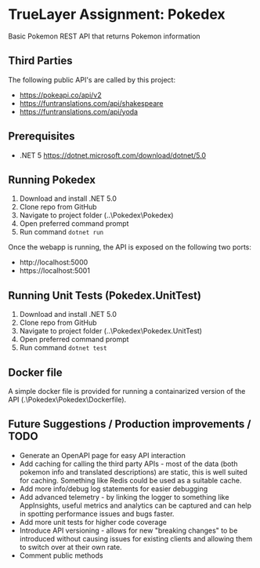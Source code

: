 # TrueLayer Assignment: Pokedex
Basic Pokemon REST API that returns Pokemon information

## Third Parties

The following public API's are called by this project:

- https://pokeapi.co/api/v2
- https://funtranslations.com/api/shakespeare
- https://funtranslations.com/api/yoda

## Prerequisites
- .NET 5 https://dotnet.microsoft.com/download/dotnet/5.0

## Running Pokedex 
1) Download and install .NET 5.0
2) Clone repo from GitHub
3) Navigate to project folder (..\Pokedex\Pokedex)
4) Open preferred command prompt
5) Run command ```dotnet run ```

Once the webapp is running, the API is exposed on the following two ports:
- http://localhost:5000
- https://localhost:5001

## Running Unit Tests (Pokedex.UnitTest)
1) Download and install .NET 5.0
2) Clone repo from GitHub
3) Navigate to project folder (..\Pokedex\Pokedex.UnitTest)
4) Open preferred command prompt
5) Run command ```dotnet test ```

## Docker file
A simple docker file is provided for running a containarized version of the API (.\Pokedex\Pokedex\Dockerfile). 

## Future Suggestions / Production improvements / TODO
- Generate an OpenAPI page for easy API interaction
- Add caching for calling the third party APIs - most of the data (both pokemon info and translated descriptions) are static, this is well suited for caching. Something like Redis could be used as a suitable cache.
- Add more info/debug log statements for easier debugging
- Add advanced telemetry - by linking the logger to something like AppInsights, useful metrics and analytics can be captured and can help in spotting performance issues and bugs faster.
- Add more unit tests for higher code coverage
- Introduce API versioning - allows for new "breaking changes" to be introduced without causing issues for existing clients and allowing them to switch over at their own rate.
- Comment public methods
